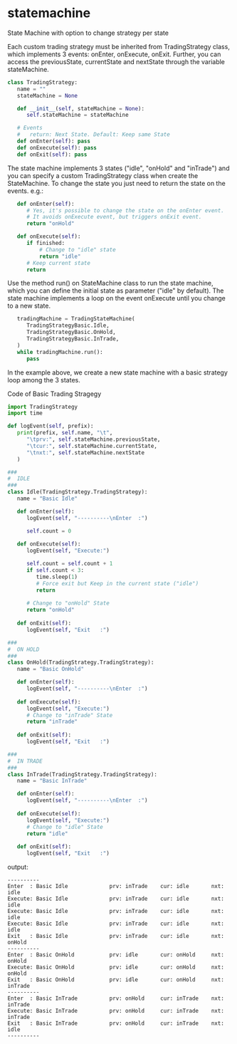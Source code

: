 # statemachine


State Machine with option to change strategy per state

Each custom trading strategy must be inherited from TradingStrategy class, which implements 3 events: onEnter, onExecute, onExit.
Further, you can access the previousState, currentState and nextState through the variable stateMachine.

```python
class TradingStrategy:
   name = ""
   stateMachine = None

   def __init__(self, stateMachine = None):
      self.stateMachine = stateMachine

   # Events
   #   return: Next State. Default: Keep same State 
   def onEnter(self): pass
   def onExecute(self): pass
   def onExit(self): pass
```


The state machine implements 3 states ("idle", "onHold" and "inTrade") and you can specify a custom TradingStrategy class when create the StateMachine.
To change the state you just need to return the state on the events. e.g.:

```python
   def onEnter(self):
      # Yes, it's possible to change the state on the onEnter event. 
      # It avoids onExecute event, but triggers onExit event.
      return "onHold"

   def onExecute(self):
      if finished:
          # Change to "idle" state
          return "idle"
      # Keep current state
      return
```

Use the method run() on StateMachine class to run the state machine,  which you can define the initial state as parameter ("idle" by default).
The state machine implements a loop on the event onExecute until you change to a new state. 

```python
   tradingMachine = TradingStateMachine(
      TradingStrategyBasic.Idle,
      TradingStrategyBasic.OnHold,
      TradingStrategyBasic.InTrade,
   )
   while tradingMachine.run(): 
      pass
```

In the example above, we create a new state machine with a basic strategy loop among the 3 states.

Code of Basic Trading Stragegy
```python
import TradingStrategy
import time

def logEvent(self, prefix):
   print(prefix, self.name, "\t", 
      "\tprv:", self.stateMachine.previousState, 
      "\tcur:", self.stateMachine.currentState, 
      "\tnxt:", self.stateMachine.nextState
   )

###
#  IDLE 
###
class Idle(TradingStrategy.TradingStrategy):
   name = "Basic Idle"

   def onEnter(self):
      logEvent(self, "----------\nEnter  :")

      self.count = 0
   
   def onExecute(self):
      logEvent(self, "Execute:")

      self.count = self.count + 1
      if self.count < 3: 
         time.sleep(1)
         # Force exit but Keep in the current state ("idle") 
         return 
      
      # Change to "onHold" State
      return "onHold"
   
   def onExit(self):
      logEvent(self, "Exit   :")

###
#  ON HOLD
###
class OnHold(TradingStrategy.TradingStrategy):
   name = "Basic OnHold"

   def onEnter(self):
      logEvent(self, "----------\nEnter  :")
   
   def onExecute(self):
      logEvent(self, "Execute:")
      # Change to "inTrade" State
      return "inTrade"
   
   def onExit(self):
      logEvent(self, "Exit   :")

###
#  IN TRADE
###
class InTrade(TradingStrategy.TradingStrategy):
   name = "Basic InTrade"

   def onEnter(self):
      logEvent(self, "----------\nEnter  :")
   
   def onExecute(self):
      logEvent(self, "Execute:")
      # Change to "idle" State
      return "idle"
   
   def onExit(self):
      logEvent(self, "Exit   :")
```

output:
```
----------
Enter  : Basic Idle             prv: inTrade    cur: idle       nxt: idle
Execute: Basic Idle             prv: inTrade    cur: idle       nxt: idle
Execute: Basic Idle             prv: inTrade    cur: idle       nxt: idle
Execute: Basic Idle             prv: inTrade    cur: idle       nxt: idle
Exit   : Basic Idle             prv: inTrade    cur: idle       nxt: onHold
----------
Enter  : Basic OnHold           prv: idle       cur: onHold     nxt: onHold
Execute: Basic OnHold           prv: idle       cur: onHold     nxt: onHold
Exit   : Basic OnHold           prv: idle       cur: onHold     nxt: inTrade
----------
Enter  : Basic InTrade          prv: onHold     cur: inTrade    nxt: inTrade
Execute: Basic InTrade          prv: onHold     cur: inTrade    nxt: inTrade
Exit   : Basic InTrade          prv: onHold     cur: inTrade    nxt: idle
----------
```

